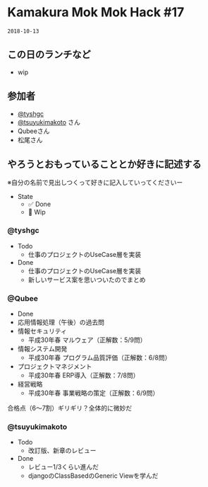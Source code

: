 # Kamakura Mok Mok Hack #17

`2018-10-13`

## この日のランチなど
- wip


## 参加者

- [@tyshgc](http://twitter.com/tyshgc)
- [@tsuyukimakoto](https://twitter.com/everes) さん
- Qubeeさん
- 松尾さん


## やろうとおもっていることとか好きに記述する
※自分の名前で見出しつくって好きに記入していってくださいー

- State
  - ✅ Done
  - 🚧 Wip

### @tyshgc

- Todo
  - 仕事のプロジェクトのUseCase層を実装
- Done
  - 仕事のプロジェクトのUseCase層を実装
  - 新しいサービス案を思いついたのでまとめ


### @Qubee

- Done
 - 応用情報処理（午後）の過去問
  - 情報セキュリティ
    - 平成30年春 マルウェア（正解数：5/9問）
  - 情報システム開発
    - 平成30年春 プログラム品質評価（正解数：6/8問）
  - プロジェクトマネジメント
    - 平成30年春 ERP導入（正解数：7/8問）
  - 経営戦略
    - 平成30年春 事業戦略の策定（正解数：6/9問）

 合格点（6〜7割）ギリギリ？全体的に微妙だ

### @tsuyukimakoto

- Todo
  - 改訂版、新章のレビュー
- Done
  - レビュー1/3くらい進んだ
  - djangoのClassBasedのGeneric Viewを学んだ
